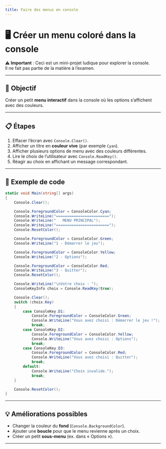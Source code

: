```yaml
---
title: Faire des menus en console
---
```


# 🖥️ Créer un menu coloré dans la console

⚠️ **Important** : Ceci est un mini-projet ludique pour explorer la console.  
Il ne fait pas partie de la matière à l’examen.

---

## 🎯 Objectif
Créer un petit **menu interactif** dans la console où les options s’affichent avec des couleurs.

---

## 📋 Étapes

1. Effacer l’écran avec `Console.Clear()`.
2. Afficher un titre en **couleur vive** (par exemple `Cyan`).
3. Afficher plusieurs options de menu avec des couleurs différentes.
4. Lire le choix de l’utilisateur avec `Console.ReadKey()`.
5. Réagir au choix en affichant un message correspondant.

---

## 📝 Exemple de code

```csharp
static void Main(string[] args)
{
    Console.Clear();

    Console.ForegroundColor = ConsoleColor.Cyan;
    Console.WriteLine("========================");
    Console.WriteLine("   MENU PRINCIPAL");
    Console.WriteLine("========================");
    Console.ResetColor();

    Console.ForegroundColor = ConsoleColor.Green;
    Console.WriteLine("1 - Démarrer le jeu");

    Console.ForegroundColor = ConsoleColor.Yellow;
    Console.WriteLine("2 - Options");

    Console.ForegroundColor = ConsoleColor.Red;
    Console.WriteLine("3 - Quitter");
    Console.ResetColor();

    Console.WriteLine("\nVotre choix : ");
    ConsoleKeyInfo choix = Console.ReadKey(true);

    Console.Clear();
    switch (choix.Key)
    {
        case ConsoleKey.D1:
            Console.ForegroundColor = ConsoleColor.Green;
            Console.WriteLine("Vous avez choisi : Démarrer le jeu !");
            break;
        case ConsoleKey.D2:
            Console.ForegroundColor = ConsoleColor.Yellow;
            Console.WriteLine("Vous avez choisi : Options");
            break;
        case ConsoleKey.D3:
            Console.ForegroundColor = ConsoleColor.Red;
            Console.WriteLine("Vous avez choisi : Quitter");
            break;
        default:
            Console.WriteLine("Choix invalide.");
            break;
    }

    Console.ResetColor();
}
```

---

## 💡 Améliorations possibles
- Changer la couleur du **fond** (`Console.BackgroundColor`).
- Ajouter une **boucle** pour que le menu revienne après un choix.
- Créer un petit **sous-menu** (ex. dans « Options »).

---